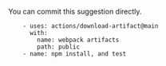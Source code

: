 You can commit this suggestion directly.

```suggestion
    - uses: actions/download-artifact@main
      with:
        name: webpack artifacts
        path: public
    - name: npm install, and test
```
